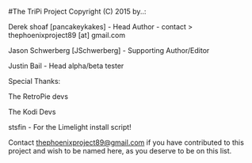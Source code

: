 #The TriPi Project 
Copyright (C) 2015 by..:

Derek shoaf [pancakeykakes] - Head Author - contact > thephoenixproject89 [at] gmail.com

Jason Schwerberg [JSchwerberg] - Supporting Author/Editor

Justin Bail - Head alpha/beta tester

Special Thanks:

The RetroPie devs

The Kodi Devs

stsfin - For the Limelight install script!

Contact thephoenixproject89@gmail.com if you have contributed to this project and wish to be named here,
as you deserve to be on this list.
